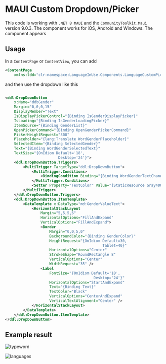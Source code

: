 # MAUI Custom Dropdown/Picker

This code is working with `.NET 8 MAUI` and the `CommunityToolkit.Maui` version 9.0.3. The component works for iOS, Android and Windows. The component appears 

## Usage

In a `ContentPage` or `ContentView`, you can add 

```xml
<ContentPage
    xmlns:ldd="clr-namespace:LanguageInUse.Components.LanguageCustomPicker"
```

and then use the dropdown like this

```xml

<ddl:DropDownButton
	x:Name="ddbGender"
	Margin="0,0,0,15"
	DisplayMember="Text"
	IsDisplayPickerControl="{Binding IsGenderDisplayPicker}"
	IsLoading="{Binding IsGenderLoadingPicker}"
	ItemSource="{Binding GenderList}"
	OpenPickerCommand="{Binding OpenGenderPickerCommand}"
	PickerHeightRequest="300"
	Placeholder="{lang:Translate WordGenderPlaceholder}"
	SelectedItem="{Binding SelectedGender}"
	Text="{Binding WordGenderSelectedText}"
	TextSize="{OnIdiom Default='18',
						Desktop='24'}">
	<ddl:DropDownButton.Triggers>
		<MultiTrigger TargetType="ddl:DropDownButton">
			<MultiTrigger.Conditions>
				<BindingCondition Binding="{Binding WordGenderTextChangedAction}" Value="1" />
			</MultiTrigger.Conditions>
			<Setter Property="TextColor" Value="{StaticResource Gray400}" />
		</MultiTrigger>
	</ddl:DropDownButton.Triggers>
	<ddl:DropDownButton.ItemTemplate>
		<DataTemplate x:DataType="md:GenderValueText">
			<HorizontalStackLayout
				Margin="5,5,5,5"
				HorizontalOptions="FillAndExpand"
				VerticalOptions="FillAndExpand">
				<Border
					Margin="0,0,5,0"
					BackgroundColor="{Binding GenderColor}"
					HeightRequest="{OnIdiom Default=30,
											Tablet=40}"
					HorizontalOptions="Center"
					StrokeShape="RoundRectangle 8"
					VerticalOptions="Center"
					WidthRequest="35" />
				<Label
					FontSize="{OnIdiom Default='18',
										Desktop='24'}"
					HorizontalOptions="StartAndExpand"
					Text="{Binding Text}"
					TextColor="Black"
					VerticalOptions="CenterAndExpand"
					VerticalTextAlignment="Center" />
			</HorizontalStackLayout>
		</DataTemplate>
	</ddl:DropDownButton.ItemTemplate>
</ddl:DropDownButton>
```

## Example result

![typeword](https://github.com/user-attachments/assets/6fccf74c-1402-4930-8b2f-84bd3671ab58)

![languages](https://github.com/user-attachments/assets/271d63fe-884c-48f1-951e-10fc2b8f6b6b)
